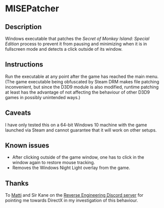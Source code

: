 # MISEPatcher

## Description

Windows executable that patches the _Secret of Monkey Island: Special Edition_ process to prevent it from pausing and minimizing when it is in fullscreen mode and detects a click outside of its window.

## Instructions

Run the executable at any point after the game has reached the main menu. (The game executable being obfuscated by Steam DRM makes file patching inconvenient, but since the D3D9 module is also modified, runtime patching at least has the advantage of not affecting the behaviour of other D3D9 games in possibly unintended ways.)

## Caveats

I have only tested this on a 64-bit Windows 10 machine with the game launched via Steam and cannot guarantee that it will work on other setups.

## Known issues

- After clicking outside of the game window, one has to click in the window again to restore mouse tracking.
- Removes the Windows Night Light overlay from the game.

## Thanks

To [Matti](https://github.com/Mattiwatti) and Sir Kane on the [Reverse Engineering Discord server](https://discord.gg/weKN5wb) for pointing me towards DirectX in my investigation of this behaviour.